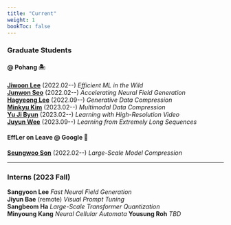 ```yaml
---
title: "Current"
weight: 1
bookToc: false
---
```


### **Graduate Students**

#### **@ Pohang 🏝️**
[**Jiwoon Lee**](mailto:jwlee9702@postech.ac.kr) (2022.02--) _Efficient ML in the Wild_  
[**Junwon Seo**](mailto:junwon.seo@postech.ac.kr) (2022.02--) _Accelerating Neural Field Generation_  
[**Hagyeong Lee**](mailto:hagyeonglee@postech.ac.kr) (2022.09--) _Generative Data Compression_  
[**Minkyu Kim**](mailto:minkyu4506@postech.ac.kr) (2023.02--) _Multimodal Data Compression_  
[**Yu Ji Byun**](mailto:yujibyun@postech.ac.kr) (2023.02--) _Learning with High-Resolution Video_  
[**Juyun Wee**](mailto:jywee@postech.ac.kr) (2023.09--) _Learning from Extremely Long Sequences_   

#### **EffLer on Leave @ Google 🏢**
[**Seungwoo Son**](mailto:swson@postech.ac.kr) (2022.02--) _Large-Scale Model Compression_  

---

### **Interns (2023 Fall)**  
**Sangyoon Lee** _Fast Neural Field Generation_  
**Jiyun Bae** (remote) _Visual Prompt Tuning_  
**Sangbeom Ha** _Large-Scale Transformer Quantization_  
**Minyoung Kang** _Neural Cellular Automata_
**Yousung Roh** _TBD_